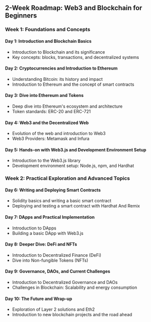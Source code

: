 
## 2-Week Roadmap: Web3 and Blockchain for Beginners

### Week 1: Foundations and Concepts

#### Day 1: Introduction and Blockchain Basics
- Introduction to Blockchain and its significance
- Key concepts: blocks, transactions, and decentralized systems

#### Day 2: Cryptocurrencies and Introduction to Ethereum
- Understanding Bitcoin: its history and impact
- Introduction to Ethereum and the concept of smart contracts

#### Day 3: Dive into Ethereum and Tokens
- Deep dive into Ethereum's ecosystem and architecture
- Token standards: ERC-20 and ERC-721

#### Day 4: Web3 and the Decentralized Web
- Evolution of the web and introduction to Web3
- Web3 Providers: Metamask and Infura

#### Day 5: Hands-on with Web3.js and Development Environment Setup
- Introduction to the Web3.js library
- Development environment setup: Node.js, npm, and Hardhat

### Week 2: Practical Exploration and Advanced Topics

#### Day 6: Writing and Deploying Smart Contracts
- Solidity basics and writing a basic smart contract
- Deploying and testing a smart contract with Hardhat And Remix

#### Day 7: DApps and Practical Implementation
- Introduction to DApps
- Building a basic DApp with Web3.js

#### Day 8: Deeper Dive: DeFi and NFTs
- Introduction to Decentralized Finance (DeFi)
- Dive into Non-fungible Tokens (NFTs)

#### Day 9: Governance, DAOs, and Current Challenges
- Introduction to Decentralized Governance and DAOs
- Challenges in Blockchain: Scalability and energy consumption

#### Day 10: The Future and Wrap-up
- Exploration of Layer 2 solutions and Eth2
- Introduction to new blockchain projects and the road ahead
